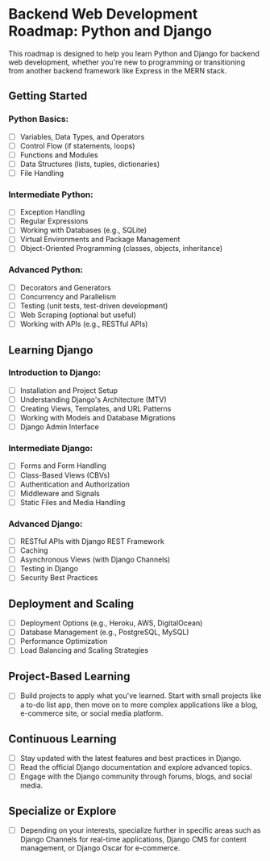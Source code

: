 # Backend Web Development Roadmap: Python and Django

This roadmap is designed to help you learn Python and Django for backend web development, whether you're new to programming or transitioning from another backend framework like Express in the MERN stack.

## Getting Started

### Python Basics:
- [ ] Variables, Data Types, and Operators
- [ ] Control Flow (if statements, loops)
- [ ] Functions and Modules
- [ ] Data Structures (lists, tuples, dictionaries)
- [ ] File Handling

### Intermediate Python:
- [ ] Exception Handling
- [ ] Regular Expressions
- [ ] Working with Databases (e.g., SQLite)
- [ ] Virtual Environments and Package Management
- [ ] Object-Oriented Programming (classes, objects, inheritance)

### Advanced Python:
- [ ] Decorators and Generators
- [ ] Concurrency and Parallelism
- [ ] Testing (unit tests, test-driven development)
- [ ] Web Scraping (optional but useful)
- [ ] Working with APIs (e.g., RESTful APIs)

## Learning Django

### Introduction to Django:
- [ ] Installation and Project Setup
- [ ] Understanding Django's Architecture (MTV)
- [ ] Creating Views, Templates, and URL Patterns
- [ ] Working with Models and Database Migrations
- [ ] Django Admin Interface

### Intermediate Django:
- [ ] Forms and Form Handling
- [ ] Class-Based Views (CBVs)
- [ ] Authentication and Authorization
- [ ] Middleware and Signals
- [ ] Static Files and Media Handling

### Advanced Django:
- [ ] RESTful APIs with Django REST Framework
- [ ] Caching
- [ ] Asynchronous Views (with Django Channels)
- [ ] Testing in Django
- [ ] Security Best Practices

## Deployment and Scaling
- [ ] Deployment Options (e.g., Heroku, AWS, DigitalOcean)
- [ ] Database Management (e.g., PostgreSQL, MySQL)
- [ ] Performance Optimization
- [ ] Load Balancing and Scaling Strategies

## Project-Based Learning
- [ ] Build projects to apply what you've learned. Start with small projects like a to-do list app, then move on to more complex applications like a blog, e-commerce site, or social media platform.

## Continuous Learning
- [ ] Stay updated with the latest features and best practices in Django.
- [ ] Read the official Django documentation and explore advanced topics.
- [ ] Engage with the Django community through forums, blogs, and social media.

## Specialize or Explore
- [ ] Depending on your interests, specialize further in specific areas such as Django Channels for real-time applications, Django CMS for content management, or Django Oscar for e-commerce.
